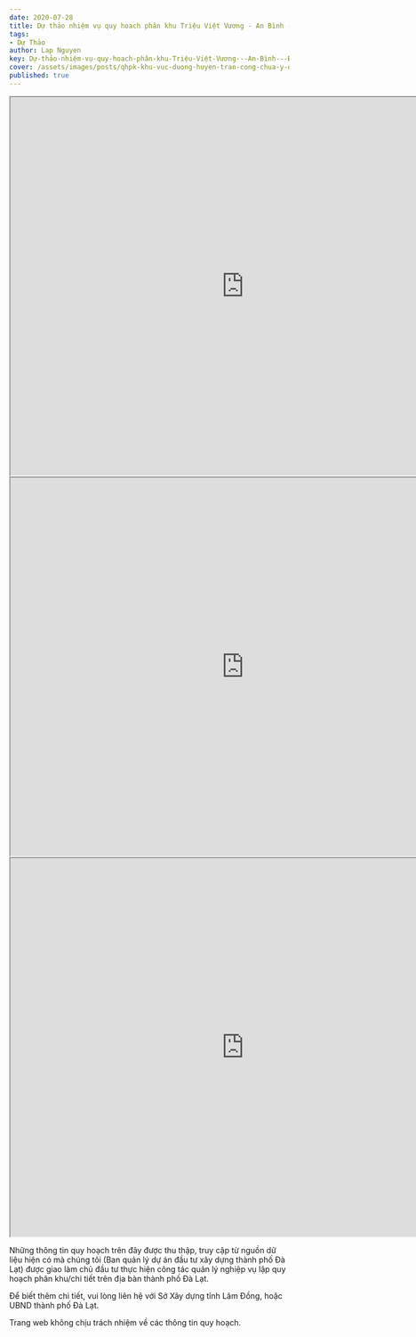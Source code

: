 ```yaml
---
date: 2020-07-28
title: Dự thảo nhiệm vụ quy hoach phân khu Triệu Việt Vương - An Bình - Đống Đa (Khu D2), Phường 3
tags:
- Dự Thảo
author: Lap Nguyen
key: Dự-thảo-nhiệm-vụ-quy-hoach-phân-khu-Triệu-Việt-Vương---An-Bình---Đống-Đa
cover: /assets/images/posts/qhpk-khu-vuc-duong-huyen-tran-cong-chua-y-dinh-nguyen-dinh-quan-hoang-van-thu-khu-a1.png
published: true
---
```


<iframe src="https://drive.google.com/file/d/14iYYmeHd74a4O67FMKrZtOKW39mjBqRj/preview" width="840" height="680"></iframe>
<iframe src="https://drive.google.com/file/d/1JRR_4JZUESO2gux5LuvTbKm8OztIXGrb/preview" width="840" height="680"></iframe>
<iframe src="https://drive.google.com/file/d/1k3RwHjkNZYVjgLGBH5m8fj45GXgzV6tT/preview" width="840" height="680"></iframe>

Những thông tin quy hoạch trên đây được thu thập, truy cập từ nguồn dữ liệu hiện có mà chúng tôi 
(Ban quản lý dự án đầu tư xây dựng thành phố Đà Lạt) được giao làm chủ đầu tư thực hiện công tác quản lý nghiệp vụ 
lập quy hoạch phân khu/chi tiết trên địa bàn thành phố Đà Lạt.

Để biết thêm chi tiết, vui lòng liên hệ với Sở Xây dựng tỉnh Lâm Đồng, hoặc UBND thành phố Đà Lạt.

Trang web không chịu trách nhiệm về các thông tin quy hoạch.
